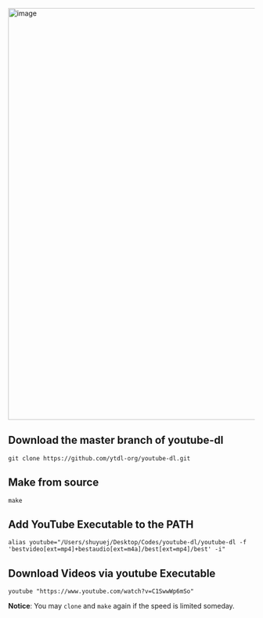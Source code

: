 <img width="840" alt="image" src="https://user-images.githubusercontent.com/31528604/217407284-233cd624-1e6d-4695-826e-f3119fb92b3e.png">

## Download the master branch of youtube-dl
```shell
git clone https://github.com/ytdl-org/youtube-dl.git
```

<!-- ##  Install some Python Dependency
```shell
pip install youtube_dl
``` -->

## Make from source
```shell
make
```

## Add YouTube Executable to the PATH
```shell
alias youtube="/Users/shuyuej/Desktop/Codes/youtube-dl/youtube-dl -f 'bestvideo[ext=mp4]+bestaudio[ext=m4a]/best[ext=mp4]/best' -i"                                  
```

## Download Videos via youtube Executable
```shell
youtube "https://www.youtube.com/watch?v=C1SwwWp6mSo"
```

**Notice**: You may `clone` and `make` again if the speed is limited someday.

